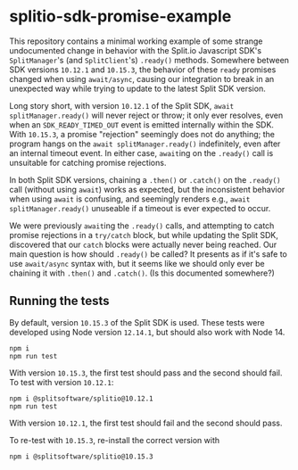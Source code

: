 # splitio-sdk-promise-example

This repository contains a minimal working example of some strange undocumented change in behavior with the Split.io Javascript SDK's `SplitManager`'s (and `SplitClient`'s) `.ready()` methods. Somewhere between SDK versions `10.12.1` and `10.15.3`, the behavior of these `ready` promises changed when using `await/async`, causing our integration to break in an unexpected way while trying to update to the latest Split SDK version.

Long story short, with version `10.12.1` of the Split SDK, `await splitManager.ready()` will never reject or throw; it only ever resolves, even when an `SDK_READY_TIMED_OUT` event is emitted internally within the SDK. With `10.15.3`, a promise "rejection" seemingly does not do anything; the program hangs on the `await splitManager.ready()` indefinitely, even after an internal timeout event. In either case, `await`ing on the `.ready()` call is unsuitable for catching promise rejections.

In both Split SDK versions, chaining a `.then()` or `.catch()` on the `.ready()` call (without using `await`) works as expected, but the inconsistent behavior when using `await` is confusing, and seemingly renders e.g., `await splitManager.ready()` unuseable if a timeout is ever expected to occur.

We were previously `await`ing the `.ready()` calls, and attempting to catch promise rejections in a `try/catch` block, but while updating the Split SDK, discovered that our `catch` blocks were actually never being reached. Our main question is how should `.ready()` be called? It presents as if it's safe to use `await/async` syntax with, but it seems like we should only ever be chaining it with `.then()` and `.catch()`. (Is this documented somewhere?)

## Running the tests

By default, version `10.15.3` of the Split SDK is used. These tests were developed using Node version `12.14.1`, but should also work with Node 14.

```
npm i
npm run test
```

With version `10.15.3`, the first test should pass and the second should fail. To test with version `10.12.1`:

```
npm i @splitsoftware/splitio@10.12.1
npm run test
```

With version `10.12.1`, the first test should fail and the second should pass.

To re-test with `10.15.3`, re-install the correct version with

```
npm i @splitsoftware/splitio@10.15.3
```
